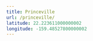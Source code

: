 ```yaml
---
title: Princeville
url: /princeville/
latitude: 22.223611000000002
longitude: -159.48527800000002
---
```


